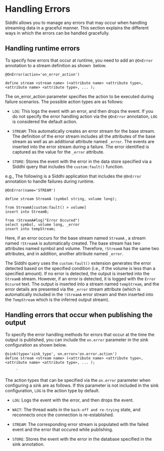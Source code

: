 # Handling Errors

Siddhi allows you to manage any errors that may occur when handling
streaming data in a graceful manner. This section explains the different
ways in which the errors can be handled gracefully.

## Handling runtime errors

To specify how errors that occur at runtime, you need to add an
`@OnError` annotation to a stream definition as shown 
below.

`@OnError(action='on_error_action')`

`define stream <stream name> (<attribute name> <attribute type>, <attribute name> <attribute type>, ... );`

The on\_error\_action parameter specifies the action to be executed during failure scenarios. The possible action types are as follows:

- `LOG`: This logs the event with an error, and then drops the event. If you do not specify the error handling action via the `@OnError` annotation, `LOG` is considered the default action.

- `STREAM`: This automatically creates an error stream for the base stream. The definition of the error stream includes all the attributes of the base stream as well as an additional attribute named `_error`. The events are inserted into the error stream during a failure. The error identified is captured as the value for the `_error` attribute.

- `STORE`: Stores the event with the error in the data store specified via a Siddhi query that includes the `custom:fault()` function.

e.g., The following is a Siddhi application that includes the `@OnError` annotation to handle failures during runtime.

```
@OnError(name='STREAM')

define stream StreamA (symbol string, volume long);

from StreamA[custom:fault() > volume]
insert into StreamB;

from !StreamA#log("Error Occured")
select symbol, volume long, _error
insert into tempStream;
```


Here, if an error occurs for the base stream named `StreamA` , a stream named `!StreamA` is automatically created. The base stream has two attributes named symbol and volume. Therefore, `!StreamA` has the same two attributes, and in addition, another attribute named `_error`.

The Siddhi query uses the `custom:fault()` extension generates the error detected based on the specified condition (i.e., if the volume is less than a specified amount). If no error is detected, the output is inserted into the `StreamB` stream. However, if an error is detected, it is logged with the `Error Occured` text. The output is inserted into a stream named `tempStream`, and the error details are presented via the `_error` stream attribute (which is automatically included in the `!StreamA` error stream and then inserted into the `TempStream` which is the inferred output stream).

## Handling errors that occur when publishing the output

To specify the error handling methods for errors that occur at the time the output is published, you can include the `on.error` parameter in the sink configuration as shown below.

```
@sink(type='sink_type', on.error='on.error.action')
define stream <stream name> (<attribute name> <attribute type>, <attribute name> <attribute type>, ... );
```
         `
The action types that can be specified via the `on.error` parameter when configuring a sink are as follows. If this parameter is not included in the sink configuration, `LOG` is the action type by default.

- `LOG`: Logs the event with the error, and then drops the event.

- `WAIT`: The thread waits in the `back-off and re-trying` state, and reconnects once the connection is re-established.

- `STREAM`: The corresponding error stream is populated with the failed event and the error that occured while publishing.

- `STORE`: Stores the event with the error in the database specified in the sink annotation.
